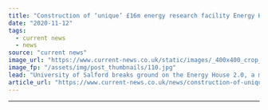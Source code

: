 ```yaml
---
title: "Construction of ‘unique’ £16m energy research facility Energy House 2.0 gets underway"
date: "2020-11-12"
tags: 
  - current news
  - news
source: "current news"
image_url: "https://www.current-news.co.uk/static/images/_400x400_crop_center-center/Energy-House-1.0-credit-October-Energy.jpg"
image_fp: "/assets/img/post_thumbnails/110.jpg"
lead: "​University of Salford breaks ground on the Energy House 2.0, a major new research facility focused on energy use in the UK."
article_url: "https://www.current-news.co.uk/news/construction-of-unique-16m-energy-research-facility-energy-house-2-0?utm_source=rss-feeds&utm_medium=rss&utm_campaign=rss"
---
```


---
